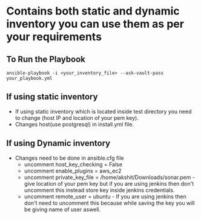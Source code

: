 # Contains both static and dynamic inventory you can use them as per your requirements

## To Run the Playbook
```
ansible-playbook -i <your_inventory_file> --ask-vault-pass your_playbook.yml

```

## If using static inventory

- If using static inventory which is located inside test directory you need to change (host IP and location of your pem key).
- Changes host(use postgresql) in install.yml file.
  
## If using Dynamic inventory
- Changes need to be done in ansible.cfg file
   - uncomment host_key_checking = False
   - uncomment enable_plugins = aws_ec2
   - uncomment private_key_file = /home/akshit/Downloads/sonar.pem - give location of your pem key but if you are using jenkins then don't uncomment this instead store key inside jenkins credentials.
   - uncomment remote_user = ubuntu - If you are using jenkins then don't need to uncomment this because while saving the key you will be giving name of user aswell.
